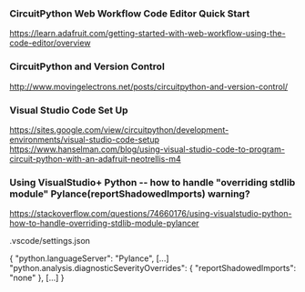 ### CircuitPython Web Workflow Code Editor Quick Start
https://learn.adafruit.com/getting-started-with-web-workflow-using-the-code-editor/overview

### CircuitPython and Version Control
http://www.movingelectrons.net/posts/circuitpython-and-version-control/

### Visual Studio Code Set Up
https://sites.google.com/view/circuitpython/development-environments/visual-studio-code-setup
https://www.hanselman.com/blog/using-visual-studio-code-to-program-circuit-python-with-an-adafruit-neotrellis-m4

### Using VisualStudio+ Python -- how to handle "overriding stdlib module" Pylance(reportShadowedImports) warning?
https://stackoverflow.com/questions/74660176/using-visualstudio-python-how-to-handle-overriding-stdlib-module-pylancer

.vscode/settings.json

{
  "python.languageServer": "Pylance",
  [...]
  "python.analysis.diagnosticSeverityOverrides": {
      "reportShadowedImports": "none"
  },
  [...]
}